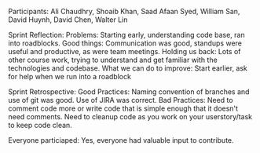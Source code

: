 Participants: Ali Chaudhry, Shoaib Khan, Saad Afaan Syed, William San, David Huynh, David Chen, Walter Lin

Sprint Reflection: 
    Problems: Starting early, understanding code base, ran into roadblocks.
    Good things: Communication was good, standups were useful and productive, as were team meetings. 
    Holding us back: Lots of other course work, trying to understand and get familiar with the technologies and codebase.
    What we can do to improve: Start earlier, ask for help when we run into a roadblock

Sprint Retrospective:
    Good Practices:     Naming convention of branches and use of git was good.
                        Use of JIRA was correct. 
    Bad Practices:      Need to comment code more or write code that is simple enough that it doesn't need comments. 
                        Need to cleanup code as you work on your userstory/task to keep code clean. 

Everyone particiaped: Yes, everyone had valuable input to contribute. 
